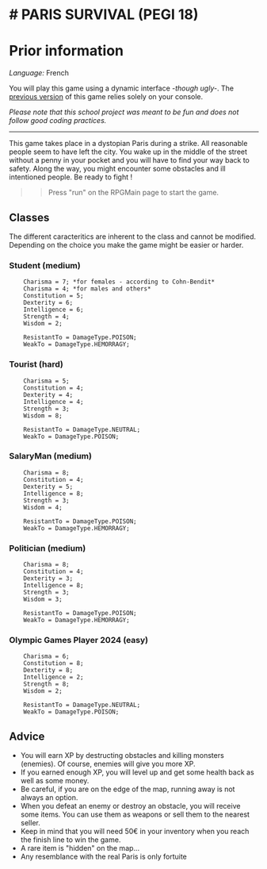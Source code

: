 # # PARIS SURVIVAL (PEGI 18) 

# Prior information
*Language:* French

You will play this game using a dynamic interface *-though ugly-*. The [previous version](https://github.com/izantolpmoc/RolePlayerGame) of this game relies solely on your console. 

*Please note that this school project was meant to be fun and does not follow good coding practices.*

****************

This game takes place in a dystopian Paris during a strike. All reasonable people seem to have left the city.
You wake up in the middle of the street without a penny in your pocket and you will have to find your way back to safety.
Along the way, you might encounter some obstacles and ill intentioned people. Be ready to fight !

>> Press "run" on the RPGMain page to start the game.

## Classes
The different caracteritics are inherent to the class and cannot be modified.
Depending on the choice you make the game might be easier or harder.

### Student (medium)
        Charisma = 7; *for females - according to Cohn-Bendit*
        Charisma = 4; *for males and others*
        Constitution = 5;
        Dexterity = 6;
        Intelligence = 6;
        Strength = 4;
        Wisdom = 2;
        
        ResistantTo = DamageType.POISON;
        WeakTo = DamageType.HEMORRAGY;


### Tourist (hard)
        Charisma = 5;
        Constitution = 4;
        Dexterity = 4;
        Intelligence = 4;
        Strength = 3;
        Wisdom = 8;
        
        ResistantTo = DamageType.NEUTRAL;
        WeakTo = DamageType.POISON;
  
  
### SalaryMan (medium)
        Charisma = 8;
        Constitution = 4;
        Dexterity = 5;
        Intelligence = 8;
        Strength = 3;
        Wisdom = 4;
        
        ResistantTo = DamageType.POISON;
        WeakTo = DamageType.HEMORRAGY;
        
        
### Politician (medium)
        Charisma = 8;
        Constitution = 4;
        Dexterity = 3;
        Intelligence = 8;
        Strength = 3;
        Wisdom = 3;
        
        ResistantTo = DamageType.POISON;
        WeakTo = DamageType.HEMORRAGY;


### Olympic Games Player 2024 (easy)
        Charisma = 6;
        Constitution = 8;
        Dexterity = 8;
        Intelligence = 2;
        Strength = 8;
        Wisdom = 2;
        
        ResistantTo = DamageType.NEUTRAL;
        WeakTo = DamageType.POISON;

## Advice 
- You will earn XP by destructing obstacles and killing monsters (enemies). Of course, enemies will give you more XP.
- If you earned enough XP, you will level up and get some health back as well as some money.
- Be careful, if you are on the edge of the map, running away is not always an option.
- When you defeat an enemy or destroy an obstacle, you will receive some items. You can use them as weapons or sell them to the nearest seller.
- Keep in mind that you will need 50€ in your inventory when you reach the finish line to win the game.
- A rare item is "hidden" on the map...
- Any resemblance with the real Paris is only fortuite
